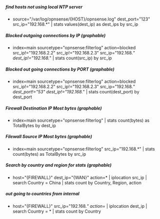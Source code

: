 ##### find hosts not using local NTP server
- source="/var/log/opnsense/{HOST}/opnsense.log" dest_port="123" src_ip="192.168.*" | stats values(dest_ip) as dest_ips by src_ip

##### Blocked outgoing connections by IP (graphable)
- index=main sourcetype="opnsense:filterlog" action=blocked src_ip!="192.168.2.2" src_ip!="192.168.2.3" src_ip="192.168.*" dest_ip!="192.168.*" | stats count(src_ip) by src_ip

##### Blocked out going connections by PORT (graphable)
- index=main sourcetype="opnsense:filterlog" action=blocked src_ip!="192.168.2.2" src_ip!="192.168.2.3" src_ip="192.168.*" dest_port!="53" dest_ip!="192.168.*"  | stats count(dest_port) by dest_port

##### Firewall Destination IP Most bytes (graphable)
- index=main sourcetype="opnsense:filterlog" | stats count(bytes) as TotalBytes by dest_ip

##### Filewall Source IP Most bytes (graphable)
- index=main sourcetype="opnsense:filterlog"  src_ip="192.168.*" | stats  count(bytes) as TotalBytes by src_ip

##### Search by country and region for stats (graphable)
- host="{FIREWALL}" dest_ip="{WAN}" action=* | iplocation src_ip | search Country = China | stats count by Country, Region, action

##### out going to countries from internal
- host="{FIREWALL}" src_ip="192.168.*" action=* | iplocation dest_ip | search Country = * | stats count by Country
